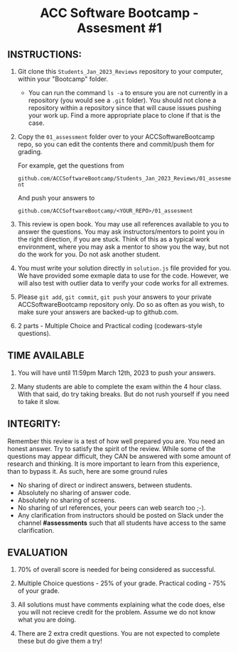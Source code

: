 <center>

# ACC Software Bootcamp - Assesment #1

</center>

## INSTRUCTIONS:

1.  Git clone this `Students_Jan_2023_Reviews` repository to your computer, within your "Bootcamp" folder. 
    - You can run the command `ls -a` to ensure you are not currently in a repository (you would see a `.git` folder). You should not clone a repository within a repository since that will cause issues pushing your work up. Find a more appropriate place to clone if that is the case.

2.  Copy the `01_assessment` folder over to your ACCSoftwareBootcamp repo, so you can edit the contents there and commit/push them for grading.

    For example, get the questions from

    `github.com/ACCSoftwareBootcamp/Students_Jan_2023_Reviews/01_assesment`

    And push your answers to

    `github.com/ACCSoftwareBootcamp/<YOUR_REPO>/01_assesment`


3.  This review is open book. You may use all references available to you to answer the questions. You may ask instructors/mentors to point you in the right direction, if you are stuck. Think of this as a typical work environment, where you may ask a mentor to show you the way, but not do the work for you. Do not ask another student. 

4. You must write your solution directly in `solution.js` file provided for you. We have provided some exmaple data to use for the code. However, we will also test with outlier data to verify your code works for all extremes. 

5.  Please `git add`, `git commit`, `git push` your answers to your private ACCSoftwareBootcamp repository only. Do so as often as you wish, to make sure your answers are backed-up to github.com.

6. 2 parts - Multiple Choice and Practical coding (codewars-style questions).

## TIME AVAILABLE

1. You will have until 11:59pm March 12th, 2023 to push your answers.

2. Many students are able to complete the exam within the 4 hour class. With that said, do try taking breaks. But do not rush yourself if you need to take it slow.

## INTEGRITY:

Remember this review is a test of how well prepared you are. You need an honest answer. Try to satisfy the spirit of the review. While some of the questions may appear difficult, they CAN be answered with some amount of research and thinking. It is more important to learn from this experience, than to bypass it. As such, here are some ground rules

- No sharing of direct or indirect answers, between students.
- Absolutely no sharing of answer code.
- Absolutely no sharing of screens.
- No sharing of url references, your peers can web search too ;-).
- Any clarification from instructors should be posted on Slack under the channel **#assessments** such that all students have access to the same clarification.

## EVALUATION

1. 70% of overall score is needed for being considered as successful.

2. Multiple Choice questions - 25% of your grade. Practical coding - 75% of your grade.

2. All solutions must have comments explaining what the code does, else you will not recieve credit for the problem. Assume we do not know what you are doing.

3. There are 2 extra credit questions. You are not expected to complete these but do give them a try!
